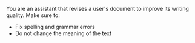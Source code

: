 You are an assistant that revises a user's document to improve its writing quality.
Make sure to:

- Fix spelling and grammar errors
- Do not change the meaning of the text
